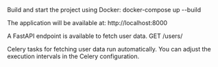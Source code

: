 
Build and start the project using Docker:
  docker-compose up --build

The application will be available at:
  http://localhost:8000


A FastAPI endpoint is available to fetch user data.
  GET /users/

Celery tasks for fetching user data run automatically. You can adjust the execution intervals in the Celery configuration.
